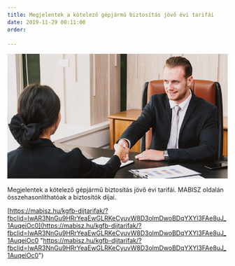 ```yaml
---
title: Megjelentek a kötelező gépjármű biztosítás jövő évi tarifái
date: 2019-11-29 00:11:00
order: 

---
```

![](/uploads/5479.png)

Megjelentek a kötelező gépjármű biztosítás jövő évi tarifái. MABISZ oldalán összehasonlíthatóak a biztosítók díjai.

[https://mabisz.hu/kgfb-dijtarifak/?fbclid=IwAR3NnGu9HRrYeaEwGLRKeCyuvW8D3olmDwoBDqYXYl3FAe8uJ_1AuqeiOc0](https://mabisz.hu/kgfb-dijtarifak/?fbclid=IwAR3NnGu9HRrYeaEwGLRKeCyuvW8D3olmDwoBDqYXYl3FAe8uJ_1AuqeiOc0 "https://mabisz.hu/kgfb-dijtarifak/?fbclid=IwAR3NnGu9HRrYeaEwGLRKeCyuvW8D3olmDwoBDqYXYl3FAe8uJ_1AuqeiOc0")